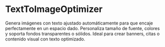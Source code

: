 # TextToImageOptimizer
Genera imágenes con texto ajustado automáticamente para que encaje perfectamente en un espacio dado. Personaliza tamaño de fuente, colores y soporta fondos transparentes o sólidos. Ideal para crear banners, citas o contenido visual con texto optimizado.
